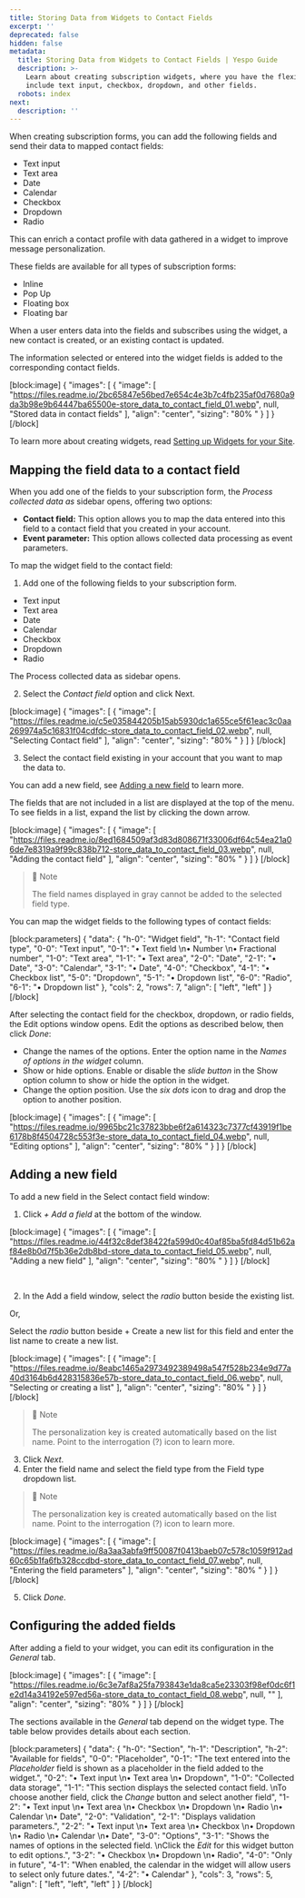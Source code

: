```yaml
---
title: Storing Data from Widgets to Contact Fields
excerpt: ''
deprecated: false
hidden: false
metadata:
  title: Storing Data from Widgets to Contact Fields | Yespo Guide
  description: >-
    Learn about creating subscription widgets, where you have the flexibility to
    include text input, checkbox, dropdown, and other fields.
  robots: index
next:
  description: ''
---
```

When creating subscription forms, you can add the following fields and send their data to mapped contact fields: 

- Text input
- Text area
- Date
- Calendar
- Checkbox
- Dropdown
- Radio

This can enrich a contact profile with data gathered in a widget to improve message personalization. 

These fields are available for all types of subscription forms:

- Inline
- Pop Up
- Floating box
- Floating bar

When a user enters data into the fields and subscribes using the widget, a new contact is created, or an existing contact is updated. 

The information selected or entered into the widget fields is added to the corresponding contact fields.

[block:image]
{
  "images": [
    {
      "image": [
        "https://files.readme.io/2bc65847e56bed7e654c4e3b7c4fb235af0d7680a9da3b98e9b64447ba65500e-store_data_to_contact_field_01.webp",
        null,
        "Stored data in contact fields"
      ],
      "align": "center",
      "sizing": "80% "
    }
  ]
}
[/block]


To learn more about creating widgets, read [Setting up Widgets for your Site](https://docs.yespo.iohttps://docs.yespo.io/docs/setting-up-widgets-for-your-site/docs/setting-up-widgets-for-your-site).

## Mapping the field data to a contact field

When you add one of the fields to your subscription form, the _Process collected data as_ sidebar opens, offering two options:

- **Contact field:** This option allows you to map the data entered into this field to a contact field that you created in your account.
- **Event parameter:** This option allows collected data processing as event parameters. 

To map the widget field to the contact field:

1. Add one of the following fields to your subscription form. 

- Text input
- Text area
- Date
- Calendar
- Checkbox
- Dropdown
- Radio

The Process collected data as sidebar opens. 

2. Select the _Contact field_ option and click Next.

[block:image]
{
  "images": [
    {
      "image": [
        "https://files.readme.io/c5e035844205b15ab5930dc1a655ce5f61eac3c0aa269974a5c16831f04cdfdc-store_data_to_contact_field_02.webp",
        null,
        "Selecting Contact field"
      ],
      "align": "center",
      "sizing": "80% "
    }
  ]
}
[/block]


3. Select the contact field existing in your account that you want to map the data to.

You can add a new field, see [Adding a new field](https://docs.yespo.io/docs/storing-data-from-widgets-to-contact-fields#adding-a-new-field) to learn more.

The fields that are not included in a list are displayed at the top of the menu. To see fields in a list, expand the list by clicking the down arrow.

[block:image]
{
  "images": [
    {
      "image": [
        "https://files.readme.io/8ed1684509af3d83d808671f33006df64c54ea21a06de7e8319a9f99c838b712-store_data_to_contact_field_03.webp",
        null,
        "Adding the contact field"
      ],
      "align": "center",
      "sizing": "80% "
    }
  ]
}
[/block]


> 📘 Note
> 
> The field names displayed in gray cannot be added to the selected field type.

You can map the widget fields to the following types of contact fields:

[block:parameters]
{
  "data": {
    "h-0": "Widget field",
    "h-1": "Contact field type",
    "0-0": "Text input",
    "0-1": "• Text field  \n• Number  \n• Fractional number",
    "1-0": "Text area",
    "1-1": "• Text area",
    "2-0": "Date",
    "2-1": "• Date",
    "3-0": "Calendar",
    "3-1": "• Date",
    "4-0": "Checkbox",
    "4-1": "• Checkbox list",
    "5-0": "Dropdown",
    "5-1": "• Dropdown list",
    "6-0": "Radio",
    "6-1": "• Dropdown list"
  },
  "cols": 2,
  "rows": 7,
  "align": [
    "left",
    "left"
  ]
}
[/block]


After selecting the contact field for the checkbox, dropdown, or radio fields, the Edit options window opens. Edit the options as described below, then click _Done_:

- Change the names of the options. Enter the option name in the _Names of options in the widget_ column.
- Show or hide options. Enable or disable the _slide button_ in the Show option column to show or hide the option in the widget.
- Change the option position. Use the _six dots_ icon to drag and drop the option to another position.

[block:image]
{
  "images": [
    {
      "image": [
        "https://files.readme.io/9965bc21c37823bbe6f2a614323c7377cf43919f1be6178b8f4504728c553f3e-store_data_to_contact_field_04.webp",
        null,
        "Editing options"
      ],
      "align": "center",
      "sizing": "80% "
    }
  ]
}
[/block]


## Adding a new field

To add a new field in the Select contact field window:

1. Click  _+ Add a field_ at the bottom of the window.

[block:image]
{
  "images": [
    {
      "image": [
        "https://files.readme.io/44f32c8def38422fa599d0c40af85ba5fd84d51b62af84e8b0d7f5b36e2db8bd-store_data_to_contact_field_05.webp",
        null,
        "Adding a new field"
      ],
      "align": "center",
      "sizing": "80% "
    }
  ]
}
[/block]


<br />

2. In the Add a field window, select the _radio_ button beside the existing list.

Or,

Select the _radio_ button beside + Create a new list for this field and enter the list name to create a new list. 

[block:image]
{
  "images": [
    {
      "image": [
        "https://files.readme.io/8eabc1465a2973492389498a547f528b234e9d77a40d3164b6d428315836e57b-store_data_to_contact_field_06.webp",
        null,
        "Selecting or creating a list"
      ],
      "align": "center",
      "sizing": "80% "
    }
  ]
}
[/block]


> 📘 Note
> 
> The personalization key is created automatically based on the list name. Point to the interrogation (?) icon to learn more.

3. Click _Next_.
4. Enter the field name and select the field type from the Field type dropdown list.

> 📘 Note
> 
> The personalization key is created automatically based on the list name. Point to the interrogation (?) icon to learn more.

[block:image]
{
  "images": [
    {
      "image": [
        "https://files.readme.io/8a3aa3abfa9ff50087f0413baeb07c578c1059f912ad60c65b1fa6fb328ccdbd-store_data_to_contact_field_07.webp",
        null,
        "Entering the field parameters"
      ],
      "align": "center",
      "sizing": "80% "
    }
  ]
}
[/block]


5. Click _Done_.

## Configuring the added fields

After adding a field to your widget, you can edit its configuration in the _General_ tab.

[block:image]
{
  "images": [
    {
      "image": [
        "https://files.readme.io/6c3e7af8a25fa793843e1da8ca5e23303f98ef0dc6f1e2d14a34192e597ed56a-store_data_to_contact_field_08.webp",
        null,
        ""
      ],
      "align": "center",
      "sizing": "80% "
    }
  ]
}
[/block]


The sections available in the _General_ tab depend on the widget type. The table below provides details about each section.

[block:parameters]
{
  "data": {
    "h-0": "Section",
    "h-1": "Description",
    "h-2": "Available for fields",
    "0-0": "Placeholder",
    "0-1": "The text entered into the _Placeholder_ field is shown as a placeholder in the field added to the widget.",
    "0-2": "• Text input  \n• Text area  \n• Dropdown",
    "1-0": "Collected data storage",
    "1-1": "This section displays the selected contact field.  \nTo choose another field, click the _Change_ button and select another field",
    "1-2": "• Text input  \n• Text area  \n• Checkbox  \n• Dropdown  \n• Radio  \n• Calendar  \n• Date",
    "2-0": "Validation",
    "2-1": "Displays validation parameters.",
    "2-2": "• Text input  \n• Text area  \n• Checkbox  \n• Dropdown  \n• Radio  \n• Calendar  \n• Date",
    "3-0": "Options",
    "3-1": "Shows the names of options in the selected field.  \nClick the _Edit_ for this widget button to edit options.",
    "3-2": "• Checkbox  \n• Dropdown  \n• Radio",
    "4-0": "Only in future",
    "4-1": "When enabled, the calendar in the widget will allow users to select only future dates.",
    "4-2": "• Calendar"
  },
  "cols": 3,
  "rows": 5,
  "align": [
    "left",
    "left",
    "left"
  ]
}
[/block]